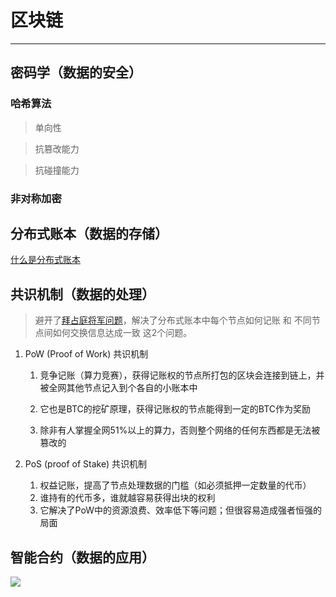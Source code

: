 # 区块链

---

## 密码学（数据的安全）

### 哈希算法

>单向性

>抗篡改能力

>抗碰撞能力

### 非对称加密


## 分布式账本（数据的存储）

[什么是分布式账本](https://mp.weixin.qq.com/s?__biz=MzUxODk1OTA0OA==&mid=2247485997&idx=1&sn=92b93dd12fc586311207c83b32823255&chksm=f981b08acef6399cf8bc9bf5da323587bb773665ae22c7b16db7e4609266029f96243749107e&scene=0&xtrack=1&key=ebbdd804d597c249ccfc81d6c6e85ba3747cca98d8de8a478e352a1d28d3ab0c0bd6659cc3eb89f2e10e4e25380cb0acd9c4902de4bf8730b6562be5c18e0de6f523a624fcac91fa2e582a2694a8dfbd&ascene=1&uin=MjAzNDY1ODcwMg%3D%3D&devicetype=Windows+10&version=62070158&lang=zh_CN&exportkey=AcCKv30f7uXDEXpluuy9ZyY%3D&pass_ticket=bsOi98qwF0uGoGAaJNml9Hc1IPDB7TRF7ImnX1qC0scVZPr7accRbvWvGNBoOiOH)

## 共识机制（数据的处理）

>避开了[拜占庭将军问题](https://mp.weixin.qq.com/s?__biz=MzUxODk1OTA0OA==&mid=2247486019&idx=1&sn=29d41e922261f055345c23ad6927a6bd&chksm=f981b0e4cef639f20ba474323fe09a12bc9f02334500b545ced6821e878620256e8c9c436373&scene=0&xtrack=1&key=9ecd34f3bc5b51bcb6b80c6f7cb5e35738804220f4c2ad4cba088bde6c0e5ec55c3e2c682b5f5a6c74f75cf2e09255ca5bfc1b5d291d09bd3cc3019f1b70e656b0fdb63628dd77c83d6869bbeb221cc3&ascene=1&uin=MjAzNDY1ODcwMg%3D%3D&devicetype=Windows+10&version=62070158&lang=zh_CN&exportkey=AeL%2BCuth0h%2Bq%2BikVIxm%2Bc9E%3D&pass_ticket=UGCHR3zToo%2Fd2y%2BkQ4JHQoWRb%2FodqadVLLyGY2BLNcd42Ct8v4nuzxa2tH%2F7UjTB)，解决了分布式账本中每个节点如何记账 和 不同节点间如何交换信息达成一致 这2个问题。

1. PoW (Proof of Work) 共识机制

    1. 竞争记账（算力竞赛），获得记账权的节点所打包的区块会连接到链上，并被全网其他节点记入到个各自的小账本中

    2. 它也是BTC的挖矿原理，获得记账权的节点能得到一定的BTC作为奖励

    3. 除非有人掌握全网51%以上的算力，否则整个网络的任何东西都是无法被篡改的

2. PoS (proof of Stake) 共识机制

    1. 权益记账，提高了节点处理数据的门槛（如必须抵押一定数量的代币）
    2. 谁持有的代币多，谁就越容易获得出块的权利
    3. 它解决了PoW中的资源浪费、效率低下等问题；但很容易造成强者恒强的局面
     
## 智能合约（数据的应用）


<img src="https://graph.baidu.com/resource/112ef5058cdcafacac76a01575717065.jpg" />